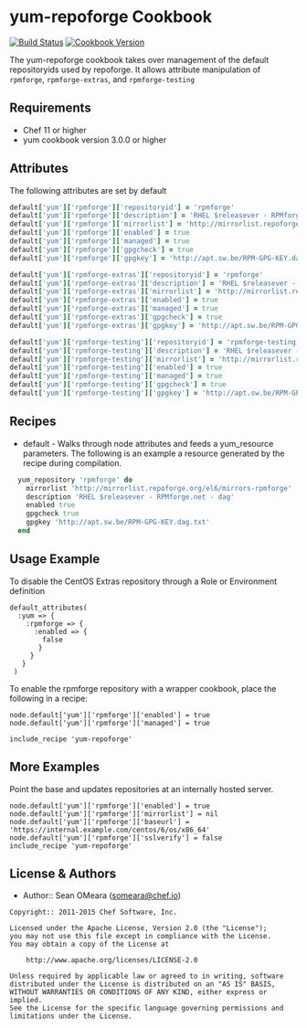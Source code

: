 yum-repoforge Cookbook
============
[![Build Status](https://travis-ci.org/chef-cookbooks/yum-repoforge.svg?branch=master)](http://travis-ci.org/chef-cookbooks/yum-repoforge)
[![Cookbook Version](https://img.shields.io/cookbook/v/yum-repoforge.svg)](https://supermarket.chef.io/cookbooks/yum-repoforge)

The yum-repoforge cookbook takes over management of the default
repositoryids used by repoforge. It allows attribute manipulation of
`rpmforge`, `rpmforge-extras`, and `rpmforge-testing`

Requirements
------------
* Chef 11 or higher
* yum cookbook version 3.0.0 or higher

Attributes
----------
The following attributes are set by default

``` ruby
default['yum']['rpmforge']['repositoryid'] = 'rpmforge'
default['yum']['rpmforge']['description'] = 'RHEL $releasever - RPMforge.net - dag'
default['yum']['rpmforge']['mirrorlist'] = 'http://mirrorlist.repoforge.org/el6/mirrors-rpmforge'
default['yum']['rpmforge']['enabled'] = true
default['yum']['rpmforge']['managed'] = true
default['yum']['rpmforge']['gpgcheck'] = true
default['yum']['rpmforge']['gpgkey'] = 'http://apt.sw.be/RPM-GPG-KEY.dag.txt'
```

``` ruby
default['yum']['rpmforge-extras']['repositoryid'] = 'rpmforge'
default['yum']['rpmforge-extras']['description'] = 'RHEL $releasever - RPMforge.net - extras'
default['yum']['rpmforge-extras']['mirrorlist'] = 'http://mirrorlist.repoforge.org/el6/mirrors-rpmforge-extras'
default['yum']['rpmforge-extras']['enabled'] = true
default['yum']['rpmforge-extras']['managed'] = true
default['yum']['rpmforge-extras']['gpgcheck'] = true
default['yum']['rpmforge-extras']['gpgkey'] = 'http://apt.sw.be/RPM-GPG-KEY.dag.txt'
```

``` ruby
default['yum']['rpmforge-testing']['repositoryid'] = 'rpmforge-testing'
default['yum']['rpmforge-testing']['description'] = 'RHEL $releasever - RPMforge.net - testing'
default['yum']['rpmforge-testing']['mirrorlist'] = 'http://mirrorlist.repoforge.org/el6/mirrors-rpmforge-testing'
default['yum']['rpmforge-testing']['enabled'] = true
default['yum']['rpmforge-testing']['managed'] = true
default['yum']['rpmforge-testing']['gpgcheck'] = true
default['yum']['rpmforge-testing']['gpgkey'] = 'http://apt.sw.be/RPM-GPG-KEY.dag.txt'
```

Recipes
-------
* default - Walks through node attributes and feeds a yum_resource
  parameters. The following is an example a resource generated by the
  recipe during compilation.

```ruby
  yum_repository 'rpmforge' do
    mirrorlist 'http://mirrorlist.repoforge.org/el6/mirrors-rpmforge'
    description 'RHEL $releasever - RPMforge.net - dag'
    enabled true
    gpgcheck true
    gpgkey 'http://apt.sw.be/RPM-GPG-KEY.dag.txt'
  end
```

Usage Example
-------------
To disable the CentOS Extras repository through a Role or Environment definition

```
default_attributes(
  :yum => {
    :rpmforge => {
      :enabled => {
        false
       }
     }
   }
 )
```

To enable the rpmforge repository with a wrapper cookbook, place
the following in a recipe:

```
node.default['yum']['rpmforge']['enabled'] = true
node.default['yum']['rpmforge']['managed'] = true

include_recipe 'yum-repoforge'
```

More Examples
-------------
Point the base and updates repositories at an internally hosted server.

```
node.default['yum']['rpmforge']['enabled'] = true
node.default['yum']['rpmforge']['mirrorlist'] = nil
node.default['yum']['rpmforge']['baseurl'] = 'https://internal.example.com/centos/6/os/x86_64'
node.default['yum']['rpmforge']['sslverify'] = false
include_recipe 'yum-repoforge'
```

License & Authors
-----------------
- Author:: Sean OMeara (<someara@chef.io>)

```text
Copyright:: 2011-2015 Chef Software, Inc.

Licensed under the Apache License, Version 2.0 (the "License");
you may not use this file except in compliance with the License.
You may obtain a copy of the License at

    http://www.apache.org/licenses/LICENSE-2.0

Unless required by applicable law or agreed to in writing, software
distributed under the License is distributed on an "AS IS" BASIS,
WITHOUT WARRANTIES OR CONDITIONS OF ANY KIND, either express or implied.
See the License for the specific language governing permissions and
limitations under the License.
```
